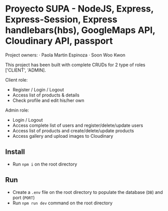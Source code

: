 # Proyecto SUPA - NodeJS, Express, Express-Session, Express handlebars(hbs), GoogleMaps API, Cloudinary API, passport

Project owners:
· Paola Martin Espinoza
· Soon Woo Kwon

This project has been built with complete CRUDs for 2 type of roles ['CLIENT', 'ADMIN].

Client role:
* Register / Login / Logout
* Access list of products & details
* Check profile and edit his/her own

Admin role:
* Login / Logout
* Access complete list of users and register/delete/update users
* Access list of products and create/delete/update products
* Access gallery and upload images to Cloudinary

## Install

- Run `npm i` on the root directory

## Run

- Create a `.env` file on the root directory to populate the database (`DB`) and port (`PORT`)
- Run `npm run dev` command on the root directory

